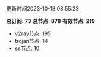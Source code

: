 更新时间2023-10-18 08:55:23

**总订阅: 73**
**总节点: 878**
**有效节点: 219**
- v2ray节点: 195
- trojan节点: 14
- ss节点: 10
